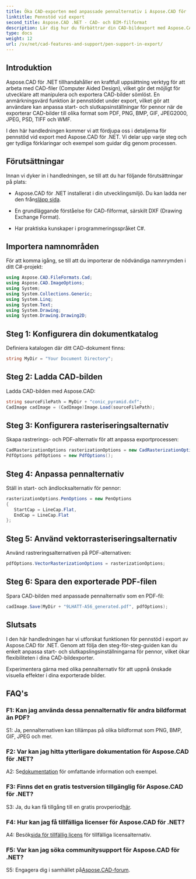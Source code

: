 ```yaml
---
title: Öka CAD-exporten med anpassade pennalternativ i Aspose.CAD för .NET
linktitle: Pennstöd vid export
second_title: Aspose.CAD .NET - CAD- och BIM-filformat
description: Lär dig hur du förbättrar din CAD-bildexport med Aspose.CAD för .NET. Anpassa pennalternativ för fantastiska bilder i PDF, PNG, BMP och mer.
type: docs
weight: 12
url: /sv/net/cad-features-and-support/pen-support-in-export/
---
```

## Introduktion

Aspose.CAD för .NET tillhandahåller en kraftfull uppsättning verktyg för att arbeta med CAD-filer (Computer Aided Design), vilket gör det möjligt för utvecklare att manipulera och exportera CAD-bilder sömlöst. En anmärkningsvärd funktion är pennstödet under export, vilket gör att användare kan anpassa start- och slutkapsinställningar för pennor när de exporterar CAD-bilder till olika format som PDF, PNG, BMP, GIF, JPEG2000, JPEG, PSD, TIFF och WMF.

I den här handledningen kommer vi att fördjupa oss i detaljerna för pennstöd vid export med Aspose.CAD för .NET. Vi delar upp varje steg och ger tydliga förklaringar och exempel som guidar dig genom processen.

## Förutsättningar

Innan vi dyker in i handledningen, se till att du har följande förutsättningar på plats:

- Aspose.CAD för .NET installerat i din utvecklingsmiljö. Du kan ladda ner den från[släpp sida](https://releases.aspose.com/cad/net/).

- En grundläggande förståelse för CAD-filformat, särskilt DXF (Drawing Exchange Format).

- Har praktiska kunskaper i programmeringsspråket C#.

## Importera namnområden

För att komma igång, se till att du importerar de nödvändiga namnrymden i ditt C#-projekt:

```csharp
using Aspose.CAD.FileFormats.Cad;
using Aspose.CAD.ImageOptions;
using System;
using System.Collections.Generic;
using System.Linq;
using System.Text;
using System.Drawing;
using System.Drawing.Drawing2D;
```

## Steg 1: Konfigurera din dokumentkatalog

Definiera katalogen där ditt CAD-dokument finns:

```csharp
string MyDir = "Your Document Directory";
```

## Steg 2: Ladda CAD-bilden

Ladda CAD-bilden med Aspose.CAD:

```csharp
string sourceFilePath = MyDir + "conic_pyramid.dxf";
CadImage cadImage = (CadImage)Image.Load(sourceFilePath);
```

## Steg 3: Konfigurera rasteriseringsalternativ

Skapa rastrerings- och PDF-alternativ för att anpassa exportprocessen:

```csharp
CadRasterizationOptions rasterizationOptions = new CadRasterizationOptions();
PdfOptions pdfOptions = new PdfOptions();
```

## Steg 4: Anpassa pennalternativ

Ställ in start- och ändlocksalternativ för pennor:

```csharp
rasterizationOptions.PenOptions = new PenOptions
{
   StartCap = LineCap.Flat,
   EndCap = LineCap.Flat
};
```

## Steg 5: Använd vektorrasteriseringsalternativ

Använd rastreringsalternativen på PDF-alternativen:

```csharp
pdfOptions.VectorRasterizationOptions = rasterizationOptions;
```

## Steg 6: Spara den exporterade PDF-filen

Spara CAD-bilden med anpassade pennalternativ som en PDF-fil:

```csharp
cadImage.Save(MyDir + "9LHATT-A56_generated.pdf", pdfOptions);
```

## Slutsats

I den här handledningen har vi utforskat funktionen för pennstöd i export av Aspose.CAD för .NET. Genom att följa den steg-för-steg-guiden kan du enkelt anpassa start- och slutkapslingsinställningarna för pennor, vilket ökar flexibiliteten i dina CAD-bildexporter.

Experimentera gärna med olika pennalternativ för att uppnå önskade visuella effekter i dina exporterade bilder.

## FAQ's

### F1: Kan jag använda dessa pennalternativ för andra bildformat än PDF?

S1: Ja, pennalternativen kan tillämpas på olika bildformat som PNG, BMP, GIF, JPEG och mer.

### F2: Var kan jag hitta ytterligare dokumentation för Aspose.CAD för .NET?

 A2: Se[dokumentation](https://reference.aspose.com/cad/net/) för omfattande information och exempel.

### F3: Finns det en gratis testversion tillgänglig för Aspose.CAD för .NET?

 S3: Ja, du kan få tillgång till en gratis provperiod[här](https://releases.aspose.com/).

### F4: Hur kan jag få tillfälliga licenser för Aspose.CAD för .NET?

 A4: Besök[sida för tillfällig licens](https://purchase.aspose.com/temporary-license/) för tillfälliga licensalternativ.

### F5: Var kan jag söka communitysupport för Aspose.CAD för .NET?

 S5: Engagera dig i samhället på[Aspose.CAD-forum](https://forum.aspose.com/c/cad/19).